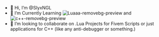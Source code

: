 - 👋 Hi, I’m @SlyxNGL
- 👀 I’m Currently Learning ![Luaaa-removebg-preview](https://github.com/SlyxNGL/SlyxNGL/assets/165592970/20e897ad-0aa1-45b7-b6a4-618bed78ca5a) and ![c++-removebg-preview](https://github.com/SlyxNGL/SlyxNGL/assets/165592970/350d9611-22a0-4fd6-9001b123c107e860)
- 💞️ I’m looking to collaborate on .Lua Projects for Fivem Scripts or just applications for C++ (like any anti-debugger or something.)


